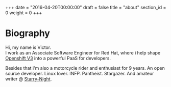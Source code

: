 +++
date = "2016-04-20T00:00:00"
draft = false
title = "about"
section_id = 0
weight = 0
+++

# Biography

Hi, my name is Victor.   
I work as an Associate Software Engineer for Red Hat, where i help shape
[Openshift V3](https://github.com/openshift/origin) into a powerful PaaS for
developers.
  
Besides that i'm also a motorcycle rider and enthusiast for 9 years. An open
source developer. Linux lover. INFP. Pantheist. Stargazer. And amateur writer @ [Starry-Night](http://pi-victor.github.io/starry-night).
